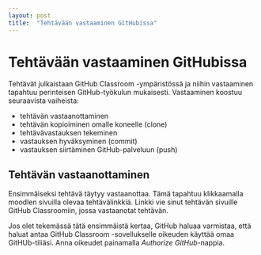 ```yaml
---
layout: post
title:  "Tehtävään vastaaminen GitHubissa"
---
```


# Tehtävään vastaaminen GitHubissa

Tehtävät julkaistaan GitHub Classroom -ympäristössä ja niihin vastaaminen tapahtuu perinteisen GitHub-työkulun mukaisesti. 
Vastaaminen koostuu seuraavista vaiheista:
 * tehtävän vastaanottaminen
 * tehtävän kopioiminen omalle koneelle (clone)
 * tehtävävastauksen tekeminen 
 * vastauksen hyväksyminen (commit)
 * vastauksen siirtäminen GitHub-palveluun (push)

## Tehtävän vastaanottaminen

Ensimmäiseksi tehtävä täytyy vastaanottaa. Tämä tapahtuu klikkaamalla moodlen sivuilla olevaa tehtävälinkkiä. Linkki vie sinut 
tehtävän sivuille GitHub Classroomiin, jossa vastaanotat tehtävän.

Jos olet tekemässä tätä ensimmäistä kertaa, GitHub haluaa varmistaa, että haluat antaa GitHub Classroom -sovellukselle oikeuden
käyttää omaa GitHUb-tiliäsi. Anna oikeudet painamalla *Authorize GitHub*-nappia.
